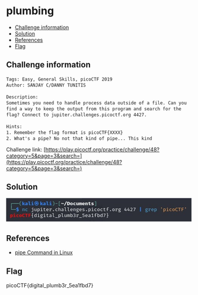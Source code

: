  # plumbing

- [Challenge information](#challenge-information)
- [Solution](#solution)
- [References](#references)
- [Flag](#flag)

## Challenge information
```
Tags: Easy, General Skills, picoCTF 2019
Author: SANJAY C/DANNY TUNITIS

Description:
Sometimes you need to handle process data outside of a file. Can you find a way to keep the output from this program and search for the flag? Connect to jupiter.challenges.picoctf.org 4427.

Hints:
1. Remember the flag format is picoCTF{XXXX}
2. What's a pipe? No not that kind of pipe... This kind
```

Challenge link: [https://play.picoctf.org/practice/challenge/48?category=5&page=3&search=](https://play.picoctf.org/practice/challenge/48?category=5&page=3&search=)

## Solution

<img src="plumbing.jpg" width="500" />

## References

- [pipe Command in Linux](https://www.scaler.com/topics/pipe-command-in-linux/)

## Flag

picoCTF{digital_plumb3r_5ea1fbd7}